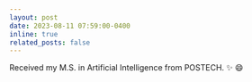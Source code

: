 ```yaml
---
layout: post
date: 2023-08-11 07:59:00-0400
inline: true
related_posts: false
---
```


Received my M.S. in Artificial Intelligence from POSTECH. :sparkles: :smile:
